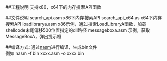 ##工程说明
	支持x86，x64下的内存搜索API函数

##文件说明
	search_api.asm		x86下内存搜索API
	search_api_x64.as   x64下内存搜索API
	loadlibrarya.asm	x86示例，通过搜索LoadLibraryA函数，加载shellcode末尾偏移500位置指定的dll路径
	messageboxa.asm		示例，获取MessageBoxA，弹出提示框

##编译方式:
	通过[nasm](http://www.nasm.us)进行编译，生成bin文件<br/>
	例如 nasm -f bin xxxx.asm -o xxxx.bin


